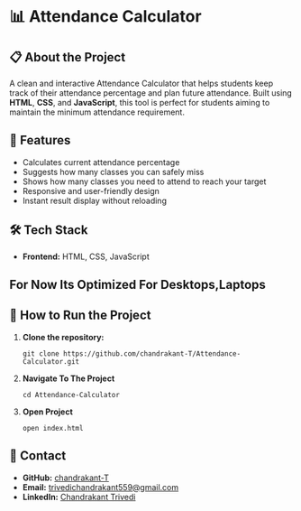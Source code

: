 # 📊 Attendance Calculator

## 📋 About the Project
A clean and interactive Attendance Calculator that helps students keep track of their attendance percentage and plan future attendance. Built using **HTML**, **CSS**, and **JavaScript**, this tool is perfect for students aiming to maintain the minimum attendance requirement.

## 🌟 Features
- Calculates current attendance percentage
- Suggests how many classes you can safely miss
- Shows how many classes you need to attend to reach your target
- Responsive and user-friendly design
- Instant result display without reloading

## 🛠️ Tech Stack
- **Frontend:** HTML, CSS, JavaScript
## For Now Its Optimized For Desktops,Laptops

## 🚀 How to Run the Project
1. **Clone the repository:**
   ```
   git clone https://github.com/chandrakant-T/Attendance-Calculator.git
   ```
2. **Navigate To The Project**
   ```
   cd Attendance-Calculator
    ```
4. **Open Project**
   ```
   open index.html
   ```
## 📧 Contact
- **GitHub:** [chandrakant-T](https://github.com/chandrakant-T)
- **Email:** [trivedichandrakant559@gmail.com](mailto:trivedichandrakant559@gmail.com)
- **LinkedIn:** [Chandrakant Trivedi](https://www.linkedin.com/in/chandrakant-trivedi/)

